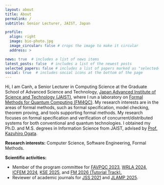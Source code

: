 ```yaml
---
layout: about
title: About
permalink: /
subtitle: Senior Lecturer, JAIST, Japan

profile:
  align: right
  image: bio-photo.jpg
  image_circular: false # crops the image to make it circular
  address: >

news: true  # includes a list of news items
latest_posts: false  # includes a list of the newest posts
selected_papers: false # includes a list of papers marked as "selected={true}"
social: true  # includes social icons at the bottom of the page
---
```


Hi, I am Canh, a Senior Lecturer in Computing Science at the Graduate School of Advanced Science and Technology, <a href='https://jaist.ac.jp/english/'>Japan Advanced Institute of Science and Technology (JAIST)</a>, where I run a laboratory on  <a href="https://www.jaist.ac.jp/english/laboratory/cs/canhdo.html">Formal Methods for Quantum Computing (FM4QC)</a>.
My research interests are in the areas of formal methods, such as formal specification, model checking, theorem proving, and tools supporting formal methods. My research focuses on formal specification and verification of concurrent/distributed systems for both conventional and quantum technologies. I obtained my Ph.D. and M.S. degrees in Information Science from JAIST, advised by <a href='https://www.jaist.ac.jp/~ogata/'>Prof. Kazuhiro Ogata</a>.

<b>Research interests:</b> Computer Science, Software Engineering, Formal Methods.

<b>Scientific activities:</b> 
<ul>
  <li>Member of the program committee for 
    <a href='https://favpqc2023.gitlab.io/'>FAVPQC 2023</a>, 
    <a href='https://wrla2024.gitlab.io/'>WRLA 2024</a>,
    <a href='https://icfem2024.info/'>ICFEM 2024</a>,
    <a href='https://kse2025.kse-conferences.org/'>KSE 2025</a>, and
    <a href='https://conf.researchr.org/track/fm-2026/fm-2026-tutorials'>FM 2026 (Tutorial Track).</a>
  </li>
  <li>Reviewer of academic journals for 
    <a href='https://www.sciencedirect.com/journal/journal-of-systems-and-software'>JSS 2021</a> and
    <a href='https://www.sciencedirect.com/journal/journal-of-logical-and-algebraic-methods-in-programming'>JLAMP 2025</a>.
  </li>
</ul>